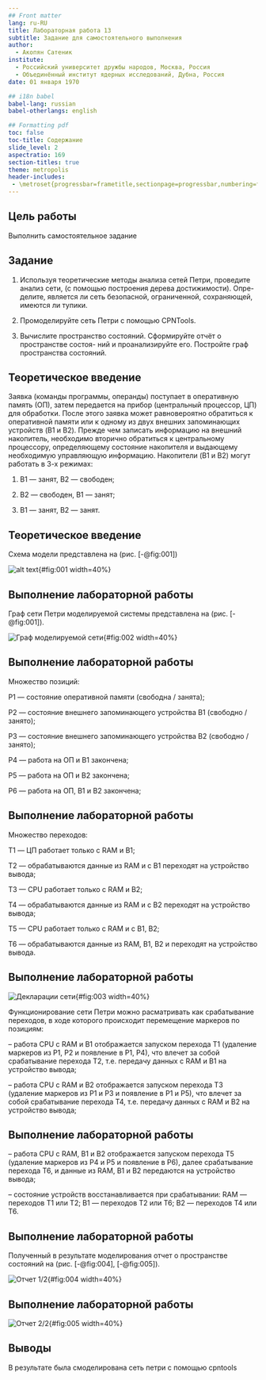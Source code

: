 ```yaml
---
## Front matter
lang: ru-RU
title: Лабораторная работа 13
subtitle: Задание для самостоятельного выполнения
author:
  - Акопян Сатеник
institute:
  - Российский университет дружбы народов, Москва, Россия
  - Объединённый институт ядерных исследований, Дубна, Россия
date: 01 января 1970

## i18n babel
babel-lang: russian
babel-otherlangs: english

## Formatting pdf
toc: false
toc-title: Содержание
slide_level: 2
aspectratio: 169
section-titles: true
theme: metropolis
header-includes:
 - \metroset{progressbar=frametitle,sectionpage=progressbar,numbering=fraction}
---
```

## Цель работы

Выполнить самостоятельное задание

## Задание
1. Используя теоретические методы анализа сетей Петри, проведите анализ сети,
(с помощью построения дерева достижимости). Опре-
делите, является ли сеть безопасной, ограниченной, сохраняющей, имеются ли
тупики.

2. Промоделируйте сеть Петри с помощью CPNTools.

3. Вычислите пространство состояний. Сформируйте отчёт о пространстве состоя-
ний и проанализируйте его. Постройте граф пространства состояний.

## Теоретическое введение

Заявка (команды программы, операнды) поступает в оперативную память (ОП), затем
передается на прибор (центральный процессор, ЦП) для обработки. После этого
заявка может равновероятно обратиться к оперативной памяти или к одному из двух
внешних запоминающих устройств (B1 и B2). Прежде чем записать информацию на
внешний накопитель, необходимо вторично обратиться к центральному процессору,
определяющему состояние накопителя и выдающему необходимую управляющую
информацию. Накопители (B1 и B2) могут работать в 3-х режимах:

1) B1 — занят, B2 — свободен;

2) B2 — свободен, B1 — занят;

3) B1 — занят, B2 — занят.

## Теоретическое введение

Схема модели представлена на (рис. [-@fig:001])

![alt text](image/image.png){#fig:001 width=40%}

## Выполнение лабораторной работы

Граф сети Петри моделируемой системы представлена на (рис. [-@fig:001]).

![Граф моделируемой сети](image/2.png){#fig:002 width=40%}

## Выполнение лабораторной работы

Множество позиций:

P1 — состояние оперативной памяти (свободна / занята);

P2 — состояние внешнего запоминающего устройства B1 (свободно / занято);

P3 — состояние внешнего запоминающего устройства B2 (свободно / занято);

P4 — работа на ОП и B1 закончена;

P5 — работа на ОП и B2 закончена;

P6 — работа на ОП, B1 и B2 закончена;

## Выполнение лабораторной работы

Множество переходов:

T1 — ЦП работает только с RAM и B1;

T2 — обрабатываются данные из RAM и с B1 переходят на устройство вывода;

T3 — CPU работает только с RAM и B2;

T4 — обрабатываются данные из RAM и с B2 переходят на устройство вывода;

T5 — CPU работает только с RAM и с B1, B2;

T6 — обрабатываются данные из RAM, B1, B2 и переходят на устройство вывода.

## Выполнение лабораторной работы

![Декларации сети](image/1.png){#fig:003 width=40%}

Функционирование сети Петри можно расматривать как срабатывание переходов,
в ходе которого происходит перемещение маркеров по позициям:

– работа CPU с RAM и B1 отображается запуском перехода T1 (удаление маркеров
из P1, P2 и появление в P1, P4), что влечет за собой срабатывание перехода T2,
т.е. передачу данных с RAM и B1 на устройство вывода;

– работа CPU с RAM и B2 отображается запуском перехода T3 (удаление маркеров
из P1 и P3 и появление в P1 и P5), что влечет за собой срабатывание перехода T4,
т.е. передачу данных с RAM и B2 на устройство вывода;

## Выполнение лабораторной работы

– работа CPU с RAM, B1 и B2 отображается запуском перехода T5 (удаление
маркеров из P4 и P5 и появление в P6), далее срабатывание перехода T6, и данные
из RAM, B1 и B2 передаются на устройство вывода;

– состояние устройств восстанавливается при срабатывании: RAM — переходов
T1 или T2; B1 — переходов T2 или T6; B2 — переходов T4 или T6.

## Выполнение лабораторной работы

Полученный в результате моделирования отчет о пространстве состояний  на (рис. [-@fig:004], [-@fig:005]).

![Отчет 1/2](image/3.png){#fig:004 width=40%}

## Выполнение лабораторной работы

![Отчет 2/2](image/4.png){#fig:005 width=40%}

## Выводы

В результате была смоделирована сеть петри с помощью cpntools


